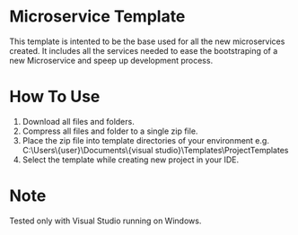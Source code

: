 # Microservice Template
This template is intented to be the base used for all the new microservices created. It includes all the services needed to ease the bootstraping of a new Microservice and speep up development process.

# How To Use

1. Download all files and folders.
2. Compress all files and folder to a single zip file.
3. Place the zip file into template directories of your environment e.g. C:\\Users\\{user}\\Documents\\{visual studio}\Templates\ProjectTemplates
4. Select the template while creating new project in your IDE.

# Note
Tested only with Visual Studio running on Windows.
